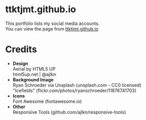 # ttktjmt.github.io
This portfolio lists my social media accounts.  
You can view the page from [ttktjmt.github.io](https://ttktjmt.github.io)

# Credits
- **Design**  
	Aerial by HTML5 UP  
	html5up.net | @ajlkn
- **Background Image**  
	Ryan Schroeder via Unsplash (unsplash.com - CC0 licensed)  
	"Icefields" (flickr.com/photos/ryanschroeder/11876741703)
- **Icons**  
	Font Awesome (fontawesome.io)
- **Other**  
	Responsive Tools (github.com/ajlkn/responsive-tools)
